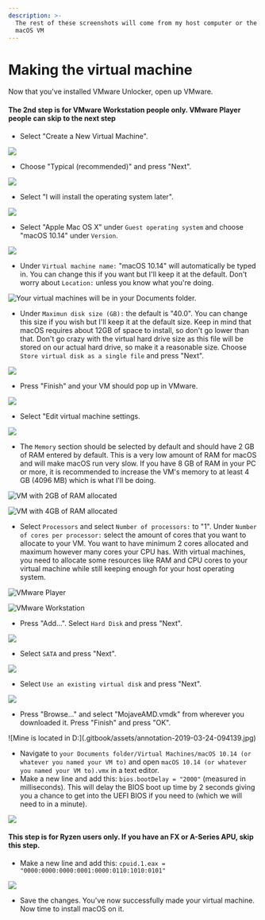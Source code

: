 ```yaml
---
description: >-
  The rest of these screenshots will come from my host computer or the actual
  macOS VM
---
```


# Making the virtual machine

Now that you've installed VMware Unlocker, open up VMware. 

#### The 2nd step is for VMware Workstation people only. VMware Player people can skip to the next step

* Select "Create a New Virtual Machine".

![](.gitbook/assets/annotation-2019-03-24-090258.jpg)

* Choose "Typical \(recommended\)"  and press "Next".

![](.gitbook/assets/annotation-2019-03-24-090430.jpg)

* Select "I will install the operating system later".

![](.gitbook/assets/annotation-2019-03-24-090503.jpg)

* Select "Apple Mac OS X" under `Guest operating system` and choose "macOS 10.14" under `Version`.

![](.gitbook/assets/annotation-2019-03-24-090539.jpg)

* Under `Virtual machine name:` "macOS 10.14" will automatically be typed in. You can change this if you want but I'll keep it at the default. Don't worry about `Location:` unless you know what you're doing.

![Your virtual machines will be in your Documents folder.](.gitbook/assets/annotation-2019-03-24-090616.jpg)

* Under `Maximun disk size (GB):` the default is "40.0". You can change this size if you wish but I'll keep it at the default size. Keep in mind that macOS requires about 12GB of space to install, so don't go lower than that. Don't go crazy with the virtual hard drive size as this file will be stored on our actual hard drive, so make it a reasonable size. Choose `Store virtual disk as a single file` and press "Next".

![](.gitbook/assets/annotation-2019-03-24-090734.jpg)

* Press "Finish" and your VM should pop up in VMware.

![](.gitbook/assets/annotation-2019-03-24-090828.jpg)

* Select "Edit virtual machine settings.

![](.gitbook/assets/annotation-2019-03-24-090956.jpg)

* The `Memory` section should be selected by default and should have 2 GB of RAM entered by default. This is a very low amount of RAM for macOS and will make macOS run very slow. If you have 8 GB of RAM in your PC or more, it is recommended to increase the VM's memory to at least 4 GB \(4096 MB\) which is what I'll be doing.

![VM with 2GB of RAM allocated](.gitbook/assets/annotation-2019-03-24-091158.jpg)

![VM with 4GB of RAM allocated](.gitbook/assets/annotation-2019-03-24-092334.jpg)

* Select `Processors` and select `Number of processors:` to "1". Under `Number of cores per processor:` select the amount of cores that you want to allocate to your VM. You want to have minimum 2 cores allocated and maximum however many cores your CPU has. With virtual machines, you need to allocate some resources like RAM and CPU cores to your virtual machine while still keeping enough for your host operating system. 

![VMware Player](.gitbook/assets/annotation-2019-03-24-093651.jpg)

![VMware Workstation](.gitbook/assets/annotation-2019-03-24-093816.jpg)

* Press "Add...". Select `Hard Disk` and press "Next". 

![](.gitbook/assets/annotation-2019-03-24-093931.jpg)

* Select `SATA` and press "Next".

![](.gitbook/assets/annotation-2019-03-24-094029.jpg)

* Select `Use an existing virtual disk` and press "Next". 

![](.gitbook/assets/annotation-2019-03-24-094055.jpg)

* Press "Browse..." and select "MojaveAMD.vmdk" from wherever you downloaded it. Press "Finish" and press "OK".

![Mine is located in D:\](.gitbook/assets/annotation-2019-03-24-094139.jpg)

* Navigate to `your Documents folder/Virtual Machines/macOS 10.14 (or whatever you named your VM to)` and open `macOS 10.14 (or whatever you named your VM to).vmx` in a text editor. 
* Make a new line and add this: `bios.bootDelay = "2000"` \(measured in milliseconds\). This will delay the BIOS boot up time by 2 seconds giving you a chance to get into the UEFI BIOS if you need to \(which we will need to in a minute\).

![](.gitbook/assets/annotation-2019-03-23-235046.png)

#### This step is for Ryzen users only. If you have an FX or A-Series APU, skip this step.

* Make a new line and add this: `cpuid.1.eax = "0000:0000:0000:0001:0000:0110:1010:0101"`

![](.gitbook/assets/annotation-2019-03-23-235257.png)

* Save the changes. You've now successfully made your virtual machine. Now time to install macOS on it.



